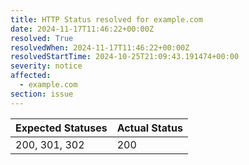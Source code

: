 ```yaml
---
title: HTTP Status resolved for example.com
date: 2024-11-17T11:46:22+00:00Z
resolved: True
resolvedWhen: 2024-11-17T11:46:22+00:00Z
resolvedStartTime: 2024-10-25T21:09:43.191474+00:00
severity: notice
affected:
  - example.com
section: issue
---
```


| Expected Statuses | Actual Status  |
|-------------------|----------------|
| 200, 301, 302 | 200 |
